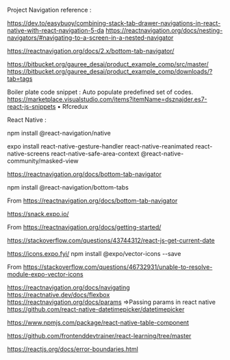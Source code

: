
Project Navigation reference : 

https://dev.to/easybuoy/combining-stack-tab-drawer-navigations-in-react-native-with-react-navigation-5-da
https://reactnavigation.org/docs/nesting-navigators/#navigating-to-a-screen-in-a-nested-navigator

https://reactnavigation.org/docs/2.x/bottom-tab-navigator/


https://bitbucket.org/gauree_desai/product_example_comp/src/master/
https://bitbucket.org/gauree_desai/product_example_comp/downloads/?tab=tags

Boiler plate code snippet :
Auto populate predefined set of codes. 
https://marketplace.visualstudio.com/items?itemName=dsznajder.es7-react-js-snippets
	• Rfcredux
	
React Native :

npm install @react-navigation/native

expo install react-native-gesture-handler react-native-reanimated react-native-screens react-native-safe-area-context @react-native-community/masked-view

https://reactnavigation.org/docs/bottom-tab-navigator

npm install @react-navigation/bottom-tabs

From <https://reactnavigation.org/docs/bottom-tab-navigator> 

https://snack.expo.io/

From <https://reactnavigation.org/docs/getting-started/> 

https://stackoverflow.com/questions/43744312/react-js-get-current-date


https://icons.expo.fyi/
npm install @expo/vector-icons --save

From <https://stackoverflow.com/questions/46732931/unable-to-resolve-module-expo-vector-icons> 

https://reactnavigation.org/docs/navigating
https://reactnative.dev/docs/flexbox
https://reactnavigation.org/docs/params  =>Passing params in react native
https://github.com/react-native-datetimepicker/datetimepicker

https://www.npmjs.com/package/react-native-table-component

https://github.com/frontenddevtrainer/react-learning/tree/master

https://reactjs.org/docs/error-boundaries.html





